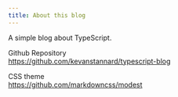 ```yaml
---
title: About this blog
---
```


A simple blog about TypeScript.

Github Repository  
https://github.com/kevanstannard/typescript-blog

CSS theme  
https://github.com/markdowncss/modest
